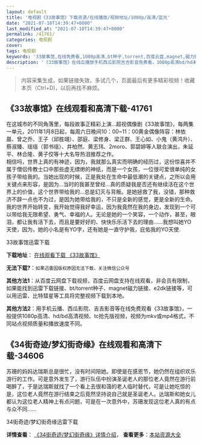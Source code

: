 ```yaml
---
layout: default
title: '电视剧《33故事馆》下载资源/在线播放/视频地址/1080p/高清/蓝光'
date: "2021-07-10T14:39:47+0800"
last_modified_at: "2021-07-10T14:39:47+0800"
permalink: /41761/
categories: 电视剧
cover:
tags: 电视剧
keywords: '33故事馆,在线免费看,1080p高清,bt种子,torrent,百度云盘,magnet,磁力链,迅雷下载资源'
description: '《33故事馆》在线云播放手机西瓜影院吉吉影音免费看，1080p高清bd/hd未删减完整版和tc抢先枪版，mkv/mp4格式，附带bt/torrent种子、magnet/磁力链、百度云盘、网盘资源迅雷下载链接'
---
```


>内容采集生成，如果链接失效，多试几个，页面最后有更多精彩视频！收藏本页（Ctrl+D)，以后再找不麻烦。


## 《33故事馆》在线观看和高清下载-41761

在这城市的不同角落里，每段故事正精彩上演...超视偶像剧《33故事馆》，每两集一单元，2011年1月8日起，每周六日晚间10：00~11：00黄金偶像阵容：林依晨、曾之乔、王子（邱胜翊）、邵庭、梁修身、梁正群、王心如、小鬼（黄鸿升）、蔡淑臻、瑶瑶（郭书瑶）、井柏然、黄志玮、2moro、郭碧婷等人联合演出，朱延平、林合隆、黄子佼等十大名导热泪推荐之作。<br />相信吗，世界上真的有神迹，因为，我就那么真实而明确的经历过，这份惊喜并不属于僧侣传教士口中那些虚无缥缈的神纸，而是一个女孩，一位很可爱很单纯的女孩子带给我的。当她出现的时候，正是我处在生命中最低潮的关键点，之所以会用关键点来形容，是因为...当时的我甚至曾经...真的质疑我是否还有继续活在这个世界上的价值，这个世界带给我的...总是幻灭与背叛。是她拯救了我，没错，那种救济不辞一点也不为过，是因为她带给我的，不只是全新的感觉，更是全新的生命。我的世界开始转变，我开始觉得我好幸运，因为我竟然在我的身边，发现到一个可以带给我无限希望、勇气、幸福的人。无论是她的一个笑容，一个动作，甚至，眼泪，都让我有活下去，而且是要好好的、快快乐乐活下去的理由&hellip;…我想叫她YO天使，因为，她的小名是有YO字，还有她是一直守护我，庇佑我的YO天使.


33故事馆迅雷下载

**下载地址**： [在线观看下载 《33故事馆》](https://www.993dy.com//vod-detail-id-10507.html) 


**无法下载?**：`如果迅雷因版权原因无法下载，关注微信公众号 `

**其他方法1**：从百度云网盘下载视频，百度云网盘支持在线观看，非会员有限制，如果能找到迅雷下载链接、bt/torrent种子、magnet磁力链接、e2dk链接等，可以用迅雷、比特彗星等工具将完整视频下载到本地。

**其他方法2**：用手机云播、西瓜影院、吉吉影音等在线免费观看《33故事馆》，一般提供1080p高清、hd/bd高清视频、tc抢先版视频，视频为mkv或mp4格式，不同站点视频质量和播放速度不同。


## 《34街奇迹/梦幻街奇缘》在线观看和高清下载-34606

苏珊的妈妈达瑞斯总是很忙，没有时间陪她。即使是在感恩节，她仍然在组织欢乐游行的工作。可是意外发生了，游行队伍中扮演圣诞老人的那位老人竟然在游行前喝醉了，于是达瑞斯就找了一个看上去很和蔼的老人临时替代，可是让她吃惊的是，这位老人竟然在游行结束之后竟然坚持说自己就是圣诞老人。达瑞斯和她女儿都认为这位老人精神上有点问题，可是在一次意外中，苏珊发现这位老人真的有点与众不同……


34街奇迹/梦幻街奇缘迅雷下载

**详情查看**： [《34街奇迹/梦幻街奇缘》详情介绍](/movie/34606/)， **查看更多**：[本站资源大全](/movie/t/all/)

